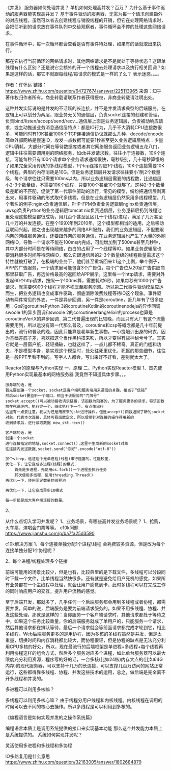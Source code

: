 《并发》
服务器如何处理并发？
单机如何处理高并发？百万？
为什么基于事件驱动的服务器能实现高并发？
基于事件驱动的服务器，无需为每一个请求创建额外的对应线程，虽然可以省去创建线程与销毁线程的开销，但它在处理网络请求时，会把侦听到的请求放在事件队列中交给观察者，事件循环会不停的处理这些网络请求。

在事件循环中，每一次循环都会查看是否有事件待处理，如果有的话就取出来执行。

那在它执行当前循环的网络请求时，其他网络请求是不是就处于等待状态？这跟单线程有什么区别？还是说它会额外的开一个线程去处理请求以及执行相关回调？如果是这样的话，那它不就跟每线程/每请求的模式是一样的了么？
表示迷惑。。。。


作者：许怀远
链接：https://www.zhihu.com/question/64727674/answer/225113965
来源：知乎
著作权归作者所有。商业转载请联系作者获得授权，非商业转载请注明出处。

这种并发实际说的是并发的不活跃的长连接，并不是并发请求典型的后端服务，在逻辑上可以划分为两层，跟业务无关的通信层，负责socket连接的创建和管理，负责bind/listen/accept/send/recv...通信层上面是业务逻辑层，负责被动响应请求，或主动推送业务消息通信层特点：都是IO行为，几乎不大消耗CPU连接数很多，可能同时有10K甚至100K个TCP连接通信协议就那么几种，decode/encode简单外部网络是慢速IO，收发一点数据可能要1秒甚至更久业务逻辑层特点：少量CPU消耗，大部分时间在等待数据库或者其它网络服务返回业务逻辑五花八门，逻辑中往往需要调用别的网络服务，如db并发请求数，往往小于连接数，10K个连接，可能每秒只有100个请求单个业务请求通常很快，毫秒级别，几十毫秒算慢的了如果完全采用传统的多线程模型，1个tcp连接对应1个线程，10K个连接需要10K个线程，典型的内存消耗是10G。但是业务逻辑层并发请求往往要小1到2个数量级，每个请求往往只需要100ms以内，所以业务逻辑层需要的线程数，比通信层小2-3个数量级，不需要10K个线程，只要100个甚至10个就够了。这种2-3个数量级差距的不匹配，促使了第一代事件驱动的流行，常见的模型，纷纷把通信层剥离出来，用事件驱动的形式取代多线程，但是在业务逻辑层仍然采用多线程模型。几个著名的例子:nginx负责通信层，PHP-FPM负责业务逻辑层nginx负责通信层，uwsgi负责Python的业务逻辑层tomcat nio负责通信层，业务逻辑层扔到线程池里处理这些模型都很成功，用几百个甚至区区几十个线程/进程，满足了几万甚至几十万的并发连接。在整个199X年到2010年，这个模型都相当的适用，之后移动互联网兴起，随之也出现越来越多的网络API服务，我们的业务逻辑层，不但要跟内网的网络服务通信，还要跟外网的服务通信，在业务逻辑层也产生了大量的外网网络IO，导致一个请求不能在100ms内完成，可能增加到了500ms甚至几秒钟，其中大部分时间是在等待网络，白白的占用了一个线程等IO。如果业务逻辑层也要消耗很多时间等待网络IO，那么它跟通信层的2-3个数量级的线程数量需求这个特性就被打破了，在极端的业务下，他们甚至重新回来1:1这个比例，举个例子，APP的广告服务，一个请求里可能包含3个广告位，每个广告位从20家广告供应商那里获取广告，再选价格最高的返回给APP展示。这里每一个http请求，需要对外发起60个http请求，按照一个100ms算，需要耗时6秒，如果每秒有1000个广告请求，就需要6000个线程才能不积压至服务崩溃。所以第二代事件驱动模型应运而生，把业务逻辑也变成事件驱动，彻底消除浪费线程等待IO这个现象。事件驱动有两件常见的外衣，一件是异步回调，另一件是coroutine，近几年有了很多应用：Go的goroutinePython 3的coroutineKotlin的coroutinenodejs的异步回调swoole 1的异步回调和swoole 2的coroutineerlang/elixir的process也算是coroutineVertX的异步回调...第二代普遍出现的比较晚，而且只有大厂有这个流量需要用到，所以远没有第一代那么普及，coroutine和csp等概念都是几十年前提出的，流行和普及的晚，因此只能算是老年新生事物。一小搓培训出身的码农，因为基础差底子差，喜欢把这个当作黑科技来吹，所以才变得有些神秘兮兮了。其实它就是一层窗户纸，轻轻捅破，也就这样了，一点儿都不稀奇。真正的门槛和功夫，不是模型本身，是实现这个模型时，处处往死里优化，死抠的那些细节，往往是一般PPT里看不到的。写字人人都会，写出来好不好看，差别就太大了。



Reactor的原理与Python实现
一、原理
二、Python实现Reactor模型
1、首先使用Python实现最基本的网络服务器
	我竟然不知道具体步骤。。。

	服务端的话，是
	首先要创建一个socket，socket是客户端和服务端用来通信的关键，相当于“信箱”
	然后socket要监听一个端口，相当于该服务的"门牌号"
	socket.accept()可以被动接收请求链接，该函数为阻塞的，为了服务更多的请求，将该函数放在死循环内，执行完一个，继续执行下一个。有点像串行
	这里有一点要注意，我以为还是用原来的skt进行操作，但是accept()函数返回了新的socket对象，代表本次连接，具体可看函数定义，所以后续针对连接的操作得用新的
	收到请求后，进行读取数据 new_skt.recv()

	客户端的话，是
	创建一个socket
	进行连接指定的地址,socket.connect(),这里不生成新的socket对象
	往连接内发送数据,socket.send("你好".encode("utf-8"))

	加个sleep，验证这个是单进程(线程)串行阻塞的。性能较差，
	优化一下，让它变成多进程(线程)的模式，
		首先是多进程，先使用os.fork()一个进程去执行任务
		其次使用多线程，使用threading.Thread()
	再优化一下，使用固定数量的线程池

	再优化一下，让它变成异步IO模式
	
	每一步都是加大客户端连接的数量。

2、


从什么点切入学习并发呢？
1、业务场景，有哪些高并发业务场景呢？
	1、抢购，火车票、演唱会门票等等。
	c10k问题
		https://www.jianshu.com/p/ba7fa25d3590


c10k解决方案
1、每个连接单独分配1个进程\线程
	会耗费较多资源，但是改为每个连接单独分配1个协程呢？

2、每个进程/线程处理多个链接

前端可能用的场景比较少，但是也有，比较典型的是下载文件，多线程可以分段同时下载一个文件，比单线程当然快很多。还有就是避免给用户死机的感觉，如果所有业务都在一个主线程中处理，就会让用户感觉到卡，此时多线程可以在完成工作的同时响应用户的交互，提升用户流畅的感觉。

至于后端开发，那就多了，几乎任何一个后端服务都会用到多线程或者协程，都需要并发，简单的说，后端服务是要为前端请求服务的，如果不用多线程、协程、并发这些处理，那就是这样的：当你服务一个客户端请求时，其他请求都处于等待之中，如果这个任务比较重量，你的后端服务就成了单用户的，只能服务一个请求，然后其他请求都在排队等待，最后一个请求就会等前面请求都完成才轮到它，相比多线程，Web后端服务更多的是用协程，因为多核的多线程虽然是并发，但是太重量，切换时间和内存消耗都比较大，而协程很轻，但是协程的缺点是无法充分利用CPU多核的好处，所以，现在最流行的后端框架是单进程+多线程+每个线程再利用协程这样的组合方式，然后多个服务对应多个进程，如此单台服务器可以最大限度充分利用资源，程序写的好的话，一台多核(比如24核)内存大点的(比如64G内存)的现代服务器，可以支持十几万的长连接，可以支撑几百万访问的网站正常运行，这些都得靠多线程、协程、并发这些技术的运用，总之，做后端是完全离不开多线程和并发的。

多进程可以利用多核嘛？

多线程可以利用多核心嘛？
由于线程分用户线程和内核线程。内核线程在调用的时候可以去不同的核心去操作。所以多线程是可以利用到多核的。


《编程语言是如何实现并发的之操作系统篇》

编程语言本质上是调用系统提供的接口来实现基本功能
那么这个并发能力本质上是系统提供的。
系统如何实现并发呢？

灵活使用多进程和多线程和多协程


IO多路复用是什么意思
https://www.zhihu.com/question/32163005/answer/1802684879